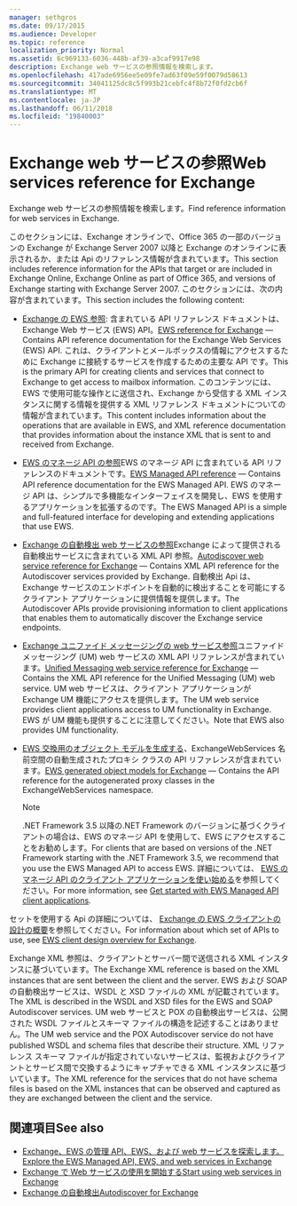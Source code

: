 ```yaml
---
manager: sethgros
ms.date: 09/17/2015
ms.audience: Developer
ms.topic: reference
localization_priority: Normal
ms.assetid: 6c969133-6036-448b-af39-a3caf9917e98
description: Exchange web サービスの参照情報を検索します。
ms.openlocfilehash: 417ade6956ee5e09fe7ad63f09e59f0079d58613
ms.sourcegitcommit: 34041125dc8c5f993b21cebfc4f8b72f0fd2cb6f
ms.translationtype: MT
ms.contentlocale: ja-JP
ms.lasthandoff: 06/11/2018
ms.locfileid: "19840003"
---
```

# <a name="web-services-reference-for-exchange"></a><span data-ttu-id="0b0e6-102">Exchange web サービスの参照</span><span class="sxs-lookup"><span data-stu-id="0b0e6-102">Web services reference for Exchange</span></span>

<span data-ttu-id="0b0e6-103">Exchange web サービスの参照情報を検索します。</span><span class="sxs-lookup"><span data-stu-id="0b0e6-103">Find reference information for web services in Exchange.</span></span>
  
<span data-ttu-id="0b0e6-104">このセクションには、Exchange オンラインで、Office 365 の一部のバージョンの Exchange が Exchange Server 2007 以降と Exchange のオンラインに表示されるか、または Api のリファレンス情報が含まれています。</span><span class="sxs-lookup"><span data-stu-id="0b0e6-104">This section includes reference information for the APIs that target or are included in Exchange Online, Exchange Online as part of Office 365, and versions of Exchange starting with Exchange Server 2007.</span></span> <span data-ttu-id="0b0e6-105">このセクションには、次の内容が含まれています。</span><span class="sxs-lookup"><span data-stu-id="0b0e6-105">This section includes the following content:</span></span>
  
- <span data-ttu-id="0b0e6-106">[Exchange の EWS 参照](ews-reference-for-exchange.md): 含まれている API リファレンス ドキュメントは、Exchange Web サービス (EWS) API。</span><span class="sxs-lookup"><span data-stu-id="0b0e6-106">[EWS reference for Exchange](ews-reference-for-exchange.md) — Contains API reference documentation for the Exchange Web Services (EWS) API.</span></span> <span data-ttu-id="0b0e6-107">これは、クライアントとメールボックスの情報にアクセスするために Exchange に接続するサービスを作成するための主要な API です。</span><span class="sxs-lookup"><span data-stu-id="0b0e6-107">This is the primary API for creating clients and services that connect to Exchange to get access to mailbox information.</span></span> <span data-ttu-id="0b0e6-108">このコンテンツには、EWS で使用可能な操作とに送信され、Exchange から受信する XML インスタンスに関する情報を提供する XML リファレンス ドキュメントについての情報が含まれています。</span><span class="sxs-lookup"><span data-stu-id="0b0e6-108">This content includes information about the operations that are available in EWS, and XML reference documentation that provides information about the instance XML that is sent to and received from Exchange.</span></span> 
    
- <span data-ttu-id="0b0e6-109">[EWS のマネージ API の参照](http://msdn.microsoft.com/library/c6ca36f4-a67c-4e3c-aae7-9ead7b704e15%28Office.15%29.aspx)EWS のマネージ API に含まれている API リファレンスのドキュメントです。</span><span class="sxs-lookup"><span data-stu-id="0b0e6-109">[EWS Managed API reference](http://msdn.microsoft.com/library/c6ca36f4-a67c-4e3c-aae7-9ead7b704e15%28Office.15%29.aspx) — Contains API reference documentation for the EWS Managed API.</span></span> <span data-ttu-id="0b0e6-110">EWS のマネージ API は、シンプルで多機能なインターフェイスを開発し、EWS を使用するアプリケーションを拡張するのです。</span><span class="sxs-lookup"><span data-stu-id="0b0e6-110">The EWS Managed API is a simple and full-featured interface for developing and extending applications that use EWS.</span></span> 
    
- <span data-ttu-id="0b0e6-111">[Exchange の自動検出 web サービスの参照](autodiscover-web-service-reference-for-exchange.md)Exchange によって提供される自動検出サービスに含まれている XML API 参照。</span><span class="sxs-lookup"><span data-stu-id="0b0e6-111">[Autodiscover web service reference for Exchange](autodiscover-web-service-reference-for-exchange.md) — Contains XML API reference for the Autodiscover services provided by Exchange.</span></span> <span data-ttu-id="0b0e6-112">自動検出 Api は、Exchange サービスのエンドポイントを自動的に検出することを可能にするクライアント アプリケーションに提供情報を提供します。</span><span class="sxs-lookup"><span data-stu-id="0b0e6-112">The Autodiscover APIs provide provisioning information to client applications that enables them to automatically discover the Exchange service endpoints.</span></span> 
    
- <span data-ttu-id="0b0e6-113">[Exchange ユニファイド メッセージングの web サービス参照](unified-messaging-web-service-reference-for-exchange.md)ユニファイド メッセージング (UM) web サービスの XML API リファレンスが含まれています。</span><span class="sxs-lookup"><span data-stu-id="0b0e6-113">[Unified Messaging web service reference for Exchange](unified-messaging-web-service-reference-for-exchange.md) — Contains the XML API reference for the Unified Messaging (UM) web service.</span></span> <span data-ttu-id="0b0e6-114">UM web サービスは、クライアント アプリケーションが Exchange UM 機能にアクセスを提供します。</span><span class="sxs-lookup"><span data-stu-id="0b0e6-114">The UM web service provides client applications access to UM functionality in Exchange.</span></span> <span data-ttu-id="0b0e6-115">EWS が UM 機能も提供することに注意してください。</span><span class="sxs-lookup"><span data-stu-id="0b0e6-115">Note that EWS also provides UM functionality.</span></span> 
    
- <span data-ttu-id="0b0e6-116">[EWS 交換用のオブジェクト モデルを生成する](http://msdn.microsoft.com/library/67d7d831-9c53-46da-80e4-18f562e71284%28Office.15%29.aspx)、ExchangeWebServices 名前空間の自動生成されたプロキシ クラスの API リファレンスが含まれています。</span><span class="sxs-lookup"><span data-stu-id="0b0e6-116">[EWS generated object models for Exchange](http://msdn.microsoft.com/library/67d7d831-9c53-46da-80e4-18f562e71284%28Office.15%29.aspx) — Contains the API reference for the autogenerated proxy classes in the ExchangeWebServices namespace.</span></span> 
    
    > [!NOTE]
    > <span data-ttu-id="0b0e6-117">.NET Framework 3.5 以降の.NET Framework のバージョンに基づくクライアントの場合は、EWS のマネージ API を使用して、EWS にアクセスすることをお勧めします。</span><span class="sxs-lookup"><span data-stu-id="0b0e6-117">For clients that are based on versions of the .NET Framework starting with the .NET Framework 3.5, we recommend that you use the EWS Managed API to access EWS.</span></span> <span data-ttu-id="0b0e6-118">詳細については、 [EWS のマネージ API のクライアント アプリケーションを使い始める](http://msdn.microsoft.com/library/c2267733-6f4f-49e5-9614-1e4a24c3af1a%28Office.15%29.aspx)を参照してください。</span><span class="sxs-lookup"><span data-stu-id="0b0e6-118">For more information, see [Get started with EWS Managed API client applications](http://msdn.microsoft.com/library/c2267733-6f4f-49e5-9614-1e4a24c3af1a%28Office.15%29.aspx).</span></span> 
  
<span data-ttu-id="0b0e6-119">セットを使用する Api の詳細については、 [Exchange の EWS クライアントの設計の概要](http://msdn.microsoft.com/library/b26f67aa-7c66-4d7d-98b3-746f26ab37f4%28Office.15%29.aspx)を参照してください。</span><span class="sxs-lookup"><span data-stu-id="0b0e6-119">For information about which set of APIs to use, see [EWS client design overview for Exchange](http://msdn.microsoft.com/library/b26f67aa-7c66-4d7d-98b3-746f26ab37f4%28Office.15%29.aspx).</span></span>
  
<span data-ttu-id="0b0e6-120">Exchange XML 参照は、クライアントとサーバー間で送信される XML インスタンスに基づいています。</span><span class="sxs-lookup"><span data-stu-id="0b0e6-120">The Exchange XML reference is based on the XML instances that are sent between the client and the server.</span></span> <span data-ttu-id="0b0e6-121">EWS および SOAP の自動検出サービスは、WSDL と XSD ファイルの XML が記載されています。</span><span class="sxs-lookup"><span data-stu-id="0b0e6-121">The XML is described in the WSDL and XSD files for the EWS and SOAP Autodiscover services.</span></span> <span data-ttu-id="0b0e6-122">UM web サービスと POX の自動検出サービスは、公開された WSDL ファイルとスキーマ ファイルの構造を記述することはありません。</span><span class="sxs-lookup"><span data-stu-id="0b0e6-122">The UM web service and the POX Autodiscover service do not have published WSDL and schema files that describe their structure.</span></span> <span data-ttu-id="0b0e6-123">XML リファレンス スキーマ ファイルが指定されていないサービスは、監視およびクライアントとサービス間で交換するようにキャプチャできる XML インスタンスに基づいています。</span><span class="sxs-lookup"><span data-stu-id="0b0e6-123">The XML reference for the services that do not have schema files is based on the XML instances that can be observed and captured as they are exchanged between the client and the service.</span></span>
  
## <a name="see-also"></a><span data-ttu-id="0b0e6-124">関連項目</span><span class="sxs-lookup"><span data-stu-id="0b0e6-124">See also</span></span>

- [<span data-ttu-id="0b0e6-125">Exchange、EWS の管理 API、EWS、および web サービスを探索します。</span><span class="sxs-lookup"><span data-stu-id="0b0e6-125">Explore the EWS Managed API, EWS, and web services in Exchange</span></span>](../exchange-web-services/explore-the-ews-managed-api-ews-and-web-services-in-exchange.md)
- [<span data-ttu-id="0b0e6-126">Exchange で Web サービスの使用を開始する</span><span class="sxs-lookup"><span data-stu-id="0b0e6-126">Start using web services in Exchange</span></span>](../exchange-web-services/start-using-web-services-in-exchange.md)
- [<span data-ttu-id="0b0e6-127">Exchange の自動検出</span><span class="sxs-lookup"><span data-stu-id="0b0e6-127">Autodiscover for Exchange</span></span>](../exchange-web-services/autodiscover-for-exchange.md)
    

